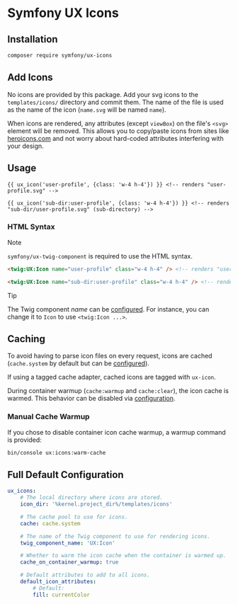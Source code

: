 # Symfony UX Icons

## Installation

```bash
composer require symfony/ux-icons
```

## Add Icons

No icons are provided by this package. Add your svg icons to the `templates/icons/` directory and commit them.
The name of the file is used as the name of the icon (`name.svg` will be named `name`).

When icons are rendered, any attributes (except `viewBox`) on the file's `<svg>` element will
be removed. This allows you to copy/paste icons from sites like
[heroicons.com](https://heroicons.com/) and not worry about hard-coded attributes interfering with
your design.

## Usage

```twig
{{ ux_icon('user-profile', {class: 'w-4 h-4'}) }} <!-- renders "user-profile.svg" -->

{{ ux_icon('sub-dir:user-profile', {class: 'w-4 h-4'}) }} <!-- renders "sub-dir/user-profile.svg" (sub-directory) -->
```

### HTML Syntax

> [!NOTE]
> `symfony/ux-twig-component` is required to use the HTML syntax.

```html
<twig:UX:Icon name="user-profile" class="w-4 h-4" /> <!-- renders "user-profile.svg" -->

<twig:UX:Icon name="sub-dir:user-profile" class="w-4 h-4" /> <!-- renders "sub-dir/user-profile.svg" (sub-directory) -->
```

> [!TIP]
> The Twig component _name_ can be [configured](#full-default-configuration). For instance, you can change
> it to `Icon` to use `<twig:Icon ...>`.

## Caching

To avoid having to parse icon files on every request, icons are cached (`cache.system` by
default but can be [configured](#full-default-configuration)).

If using a tagged cache adapter, cached icons are tagged with `ux-icon`.

During container warmup (`cache:warmup` and `cache:clear`), the icon cache is warmed.
This behavior can be disabled via [configuration](#full-default-configuration).

### Manual Cache Warmup

If you chose to disable container icon cache warmup, a warmup command is provided:

```bash
bin/console ux:icons:warm-cache
```

## Full Default Configuration

```yaml
ux_icons:
    # The local directory where icons are stored.
    icon_dir: '%kernel.project_dir%/templates/icons'

    # The cache pool to use for icons.
    cache: cache.system

    # The name of the Twig component to use for rendering icons.
    twig_component_name: 'UX:Icon'

    # Whether to warm the icon cache when the container is warmed up.
    cache_on_container_warmup: true

    # Default attributes to add to all icons.
    default_icon_attributes:
        # Default:
        fill: currentColor
```
